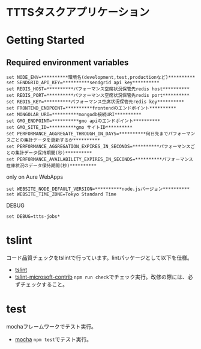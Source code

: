 # TTTSタスクアプリケーション

# Getting Started

## Required environment variables
```shell
set NODE_ENV=**********環境名(development,test,productionなど)**********
set SENDGRID_API_KEY=**********sendgrid api key**********
set REDIS_HOST=**********パフォーマンス空席状況保管先redis host**********
set REDIS_PORT=**********パフォーマンス空席状況保管先redis port**********
set REDIS_KEY=**********パフォーマンス空席状況保管先redis key**********
set FRONTEND_ENDPOINT=**********frontendのエンドポイント**********
set MONGOLAB_URI=**********mongodb接続URI**********
set GMO_ENDPOINT=**********gmo apiのエンドポイント**********
set GMO_SITE_ID=**********gmo サイトID**********
set PERFORMANCE_AGGREGATE_THROUGH_IN_DAYS=**********何日先までパフォーマンスごとの集計データを更新するか**********
set PERFORMANCE_AGGREGATION_EXPIRES_IN_SECONDS=**********パフォーマンスごとの集計データ保持期間(秒)**********
set PERFORMANCE_AVAILABILITY_EXPIRES_IN_SECONDS=**********パフォーマンス在庫状況のデータ保持期間(秒)**********
```

only on Aure WebApps

```shell
set WEBSITE_NODE_DEFAULT_VERSION=**********node.jsバージョン**********
set WEBSITE_TIME_ZONE=Tokyo Standard Time
```

DEBUG

```shell
set DEBUG=ttts-jobs*
```


# tslint

コード品質チェックをtslintで行っています。lintパッケージとして以下を仕様。
* [tslint](https://github.com/palantir/tslint)
* [tslint-microsoft-contrib](https://github.com/Microsoft/tslint-microsoft-contrib)
`npm run check`でチェック実行。改修の際には、必ずチェックすること。

# test
mochaフレームワークでテスト実行。
* [mocha](https://www.npmjs.com/package/mocha)
`npm test`でテスト実行。
